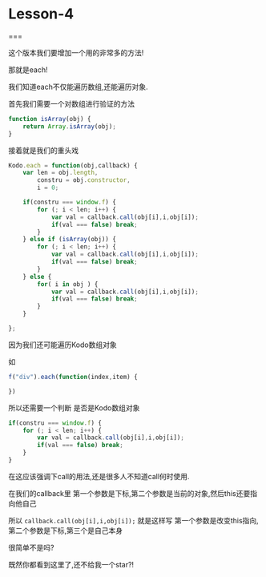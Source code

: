 # Lesson-4

===

这个版本我们要增加一个用的非常多的方法!

那就是each!

我们知道each不仅能遍历数组,还能遍历对象.

首先我们需要一个对数组进行验证的方法

```javascript
function isArray(obj) {
    return Array.isArray(obj);
}
```

接着就是我们的重头戏

```javascript
Kodo.each = function(obj,callback) {
    var len = obj.length,
        constru = obj.constructor,
        i = 0;

    if(constru === window.f) {
        for (; i < len; i++) {
            var val = callback.call(obj[i],i,obj[i]);
            if(val === false) break;
        }
    } else if (isArray(obj)) {
        for (; i < len; i++) {
            var val = callback.call(obj[i],i,obj[i]);
            if(val === false) break;
        }
    } else {
        for( i in obj ) {
            var val = callback.call(obj[i],i,obj[i]);
            if(val === false) break;
        }
    }

};
```

因为我们还可能遍历Kodo数组对象

如

```javascript
f("div").each(function(index,item) {

})
```

 所以还需要一个判断 是否是Kodo数组对象

```javascript
if(constru === window.f) {
    for (; i < len; i++) {
        var val = callback.call(obj[i],i,obj[i]);
        if(val === false) break;
    }
}
```

在这应该强调下call的用法,还是很多人不知道call何时使用.

在我们的callback里 第一个参数是下标,第二个参数是当前的对象,然后this还要指向他自己

所以 `callback.call(obj[i],i,obj[i]);`  就是这样写 第一个参数是改变this指向,第二个参数是下标,第三个是自己本身

很简单不是吗?

既然你都看到这里了,还不给我一个star?!